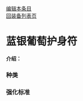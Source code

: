 [编辑本条目](https://github.com/GuguTown/Wiki/edit/main/equip/葡萄.md)    
[回装备列表页](index.html) 
# 蓝银葡萄护身符
 **介绍：** 
### 种类

### 强化标准

